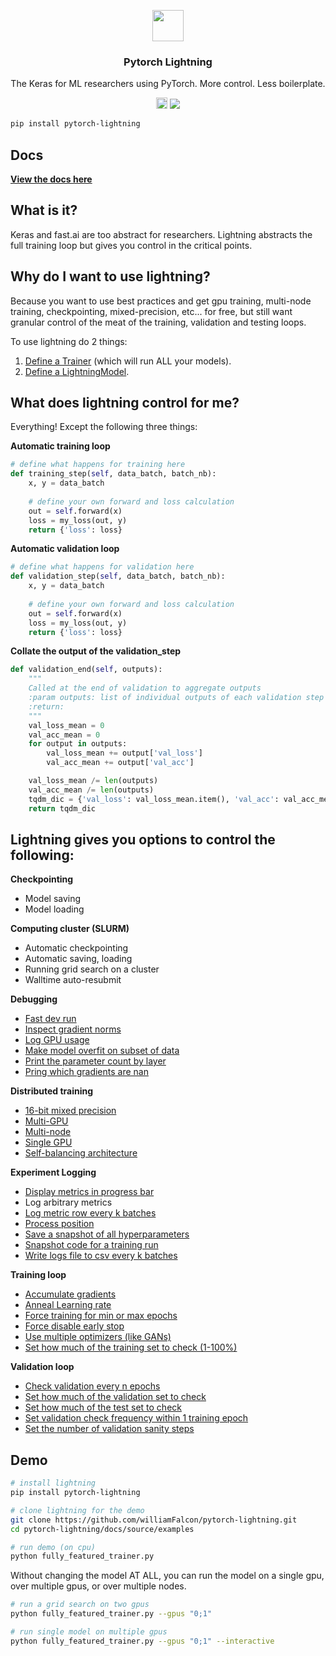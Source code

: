 <p align="center">
  <a href="https://williamfalcon.github.io/pytorch-lightning/">
    <img alt="" src="https://github.com/williamFalcon/pytorch-lightning/blob/master/docs/source/_static/lightning_logo.png" width="50">
  </a>
</p>
<h3 align="center">
  Pytorch Lightning
</h3>
<p align="center">
  The Keras for ML researchers using PyTorch. More control. Less boilerplate.    
</p>
<p align="center">
  <a href="https://badge.fury.io/py/pytorch-lightning"><img src="https://badge.fury.io/py/pytorch-lightning.svg" alt="PyPI version" height="18"></a>
<!--   <a href="https://travis-ci.org/williamFalcon/test-tube"><img src="https://travis-ci.org/williamFalcon/pytorch-lightning.svg?branch=master"></a> -->
  <a href="https://github.com/williamFalcon/pytorch-lightning/blob/master/COPYING"><img src="https://img.shields.io/badge/License-MIT-yellow.svg"></a>
</p>   

```bash
pip install pytorch-lightning    
```

## Docs   
**[View the docs here](https://williamfalcon.github.io/pytorch-lightning/)**

## What is it?  
Keras and fast.ai are too abstract for researchers. Lightning abstracts the full training loop but gives you control in the critical points.   


## Why do I want to use lightning?
Because you want to use best practices and get gpu training, multi-node training, checkpointing, mixed-precision, etc... for free, but still want granular control of the meat of the training, validation and testing loops.

To use lightning do 2 things:  
1. [Define a Trainer](https://github.com/williamFalcon/pytorch-lightning/blob/master/examples/new_project_templates/trainer_cpu_template.py) (which will run ALL your models).   
2. [Define a LightningModel](https://github.com/williamFalcon/pytorch-lightning/blob/master/examples/new_project_templates/lightning_module_template.py).     

## What does lightning control for me?
Everything! Except the following three things:

**Automatic training loop**    

```python
# define what happens for training here
def training_step(self, data_batch, batch_nb):
    x, y = data_batch
    
    # define your own forward and loss calculation
    out = self.forward(x)
    loss = my_loss(out, y)
    return {'loss': loss} 
```

**Automatic validation loop**      

```python
# define what happens for validation here
def validation_step(self, data_batch, batch_nb):    
    x, y = data_batch
    
    # define your own forward and loss calculation
    out = self.forward(x)
    loss = my_loss(out, y)
    return {'loss': loss} 
```

**Collate the output of the validation_step**    

```python
def validation_end(self, outputs):
    """
    Called at the end of validation to aggregate outputs
    :param outputs: list of individual outputs of each validation step
    :return:
    """
    val_loss_mean = 0
    val_acc_mean = 0
    for output in outputs:
        val_loss_mean += output['val_loss']
        val_acc_mean += output['val_acc']

    val_loss_mean /= len(outputs)
    val_acc_mean /= len(outputs)
    tqdm_dic = {'val_loss': val_loss_mean.item(), 'val_acc': val_acc_mean.item()}
    return tqdm_dic
```

## Lightning gives you options to control the following:

**Checkpointing**    

- Model saving
- Model loading 

**Computing cluster (SLURM)**    

- Automatic checkpointing   
- Automatic saving, loading  
- Running grid search on a cluster 
- Walltime auto-resubmit   

**Debugging**  

- [Fast dev run](Debugging/#fast-dev-run)
- [Inspect gradient norms](Debugging/#inspect-gradient-norms)
- [Log GPU usage](Debugging/#Log-gpu-usage)
- [Make model overfit on subset of data](Debugging/#make-model-overfit-on-subset-of-data)
- [Print the parameter count by layer](Debugging/#print-the-parameter-count-by-layer)
- [Pring which gradients are nan](Debugging/#print-which-gradients-are-nan)


**Distributed training**    

- [16-bit mixed precision](Distributed%20training/#16-bit-mixed-precision)
- [Multi-GPU](Distributed%20training/#Multi-GPU)
- [Multi-node](Distributed%20training/#Multi-node)
- [Single GPU](Distributed%20training/#single-gpu)
- [Self-balancing architecture](Distributed%20training/#self-balancing-architecture)


**Experiment Logging**   

- [Display metrics in progress bar](Logging/#display-metrics-in-progress-bar)
- Log arbitrary metrics
- [Log metric row every k batches](Logging/#log-metric-row-every-k-batches)
- [Process position](Logging/#process-position)
- [Save a snapshot of all hyperparameters](Logging/#save-a-snapshot-of-all-hyperparameters) 
- [Snapshot code for a training run](Logging/#snapshot-code-for-a-training-run) 
- [Write logs file to csv every k batches](Logging/#write-logs-file-to-csv-every-k-batches)

**Training loop**    

- [Accumulate gradients](Training%20Loop/#accumulated-gradients)
- [Anneal Learning rate](Training%20Loop/#anneal-learning-rate)
- [Force training for min or max epochs](Training%20Loop/#force-training-for-min-or-max-epochs)
- [Force disable early stop](Training%20Loop/#force-disable-early-stop)
- [Use multiple optimizers (like GANs)](../Pytorch-lightning/LightningModule/#configure_optimizers)
- [Set how much of the training set to check (1-100%)](Training%20Loop/#set-how-much-of-the-training-set-to-check)

**Validation loop**    

- [Check validation every n epochs](Validation%20Loop/#check-validation-every-n-epochs)
- [Set how much of the validation set to check](Validation%20Loop/#set-how-much-of-the-validation-set-to-check)
- [Set how much of the test set to check](Validation%20Loop/#set-how-much-of-the-test-set-to-check)
- [Set validation check frequency within 1 training epoch](Validation%20Loop/#set-validation-check-frequency-within-1-training-epoch)
- [Set the number of validation sanity steps](Validation%20Loop/#set-the-number-of-validation-sanity-steps)


## Demo
```bash
# install lightning
pip install pytorch-lightning

# clone lightning for the demo
git clone https://github.com/williamFalcon/pytorch-lightning.git
cd pytorch-lightning/docs/source/examples

# run demo (on cpu)
python fully_featured_trainer.py
```

Without changing the model AT ALL, you can run the model on a single gpu, over multiple gpus, or over multiple nodes.
```bash
# run a grid search on two gpus
python fully_featured_trainer.py --gpus "0;1"

# run single model on multiple gpus
python fully_featured_trainer.py --gpus "0;1" --interactive
```


